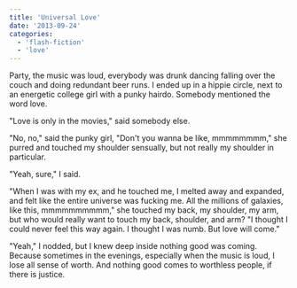 ```yaml
---
title: 'Universal Love'
date: '2013-09-24'
categories:
  - 'flash-fiction'
  - 'love'
---
```


Party, the music was loud, everybody was drunk dancing falling over the couch
and doing redundant beer runs. I ended up in a hippie circle, next to an
energetic college girl with a punky hairdo. Somebody mentioned the word love.

"Love is only in the movies," said somebody else.

"No, no," said the punky girl, "Don't you wanna be like, mmmmmmmm," she purred
and touched my shoulder sensually, but not really my shoulder in particular.

"Yeah, sure," I said.

"When I was with my ex, and he touched me, I melted away and expanded, and felt
like the entire universe was fucking me. All the millions of galaxies, like
this, mmmmmmmmmm," she touched my back, my shoulder, my arm, but who would
really want to touch my back, shoulder, and arm? "I thought I could never feel
this way again. I thought I was numb. But love will come."

"Yeah," I nodded, but I knew deep inside nothing good was coming. Because
sometimes in the evenings, especially when the music is loud, I lose all sense
of worth. And nothing good comes to worthless people, if there is justice.
